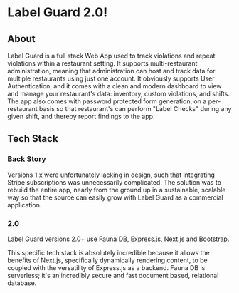# Label Guard 2.0!

## About

Label Guard is a full stack Web App used to track violations and repeat violations within a restaurant setting. It supports multi-restaurant administration, meaning that administration can host and track data for multiple restaurants using just one account. It obviously supports User Authentication, and it comes with a clean and modern dashboard to view and manage your restaurant's data: inventory, custom violations, and shifts. The app also comes with password protected form generation, on a per-restaurant basis so that restaurant's can perform "Label Checks" during any given shift, and thereby report findings to the app.

## Tech Stack

### Back Story

Versions 1.x were unfortunately lacking in design, such that integrating Stripe subscriptions was unnecessarily complicated. The solution was to rebuild the entire app, nearly from the ground up in a sustainable, scalable way so that the source can easily grow with Label Guard as a commercial application.

### 2.0

Label Guard versions 2.0+ use Fauna DB, Express.js, Next.js and Bootstrap.

This specific tech stack is absolutely incredible because it allows the benefits of Next.js, specifically dynamically rendering content, to be coupled with the versatility of Express.js as a backend. Fauna DB is serverless; it's an incredibly secure and fast document based, relational database.
